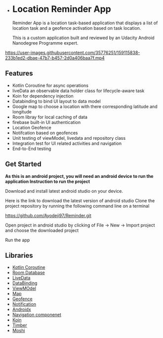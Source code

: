 - # Location Reminder App

  Reminder App is a location task-based application that displays a list of location task and a geofence activation based on task location.

  This is a custom application built and reviewed by an Udacity Android Nanodegree Programme expert.



https://user-images.githubusercontent.com/35776251/159115838-233b1ed2-dbae-47b7-b457-2d0a406baa7f.mp4



  ## Features

  -   Kotlin Coroutine for async operations
  -   liveData an observable data holder class for lifecycle-aware task
  -   Koin for dependency injection
  -   Databinding to bind UI layout to data model
  -   Google map to choose a location with there corresponding latitude and longitude
  -   Room libray for local caching of data
  -   firebase built-in UI authentication
  -   Location Geofence
  -   Notifcation based on geofences
  -   Unit testing of viewModel, livedata and repository class
  -   Integration test for UI related activities and navigation
  -   End-to-End testing

  


  ## Get Started

  **As this is an android project, you will need an android device to run the application Instruction to run the project**

  Download and install latest android studio on your device.

  Here is the link to download the latest version of android studio
  Clone the project repository by running the following command line on a terminal

  https://github.com/Ayodeji97/Reminder.git

  Open project in android studio by clicking of File -> New -> Import project and choose the downloaded project

  Run the app
  

  ## Libraries

  - [Kotlin Coroutine](https://developer.android.com/kotlin/coroutines)
  - [Room Database](https://developer.android.com/topic/libraries/architecture/room)
  - [LiveData](https://developer.android.com/topic/libraries/architecture/livedata)
  - [DataBinding](https://developer.android.com/topic/libraries/data-binding)
  - [ViewMOdel](https://developer.android.com/topic/libraries/architecture/viewmodel)
  - [Map](https://github.com/bumptech/glide)
  - [Geofence](https://developer.android.com/training/location/geofencing)
  - [Notification](https://developer.android.com/training/notify-user/build-notification)
  - [Androidx](https://developer.android.com/jetpack/androidx)
  - [Navigation componenet](https://developer.android.com/guide/navigation)
  - [Koin](https://insert-koin.io/)
  - [Timber](https://github.com/JakeWharton/timber)
  - [Moshi](https://github.com/square/moshi)
